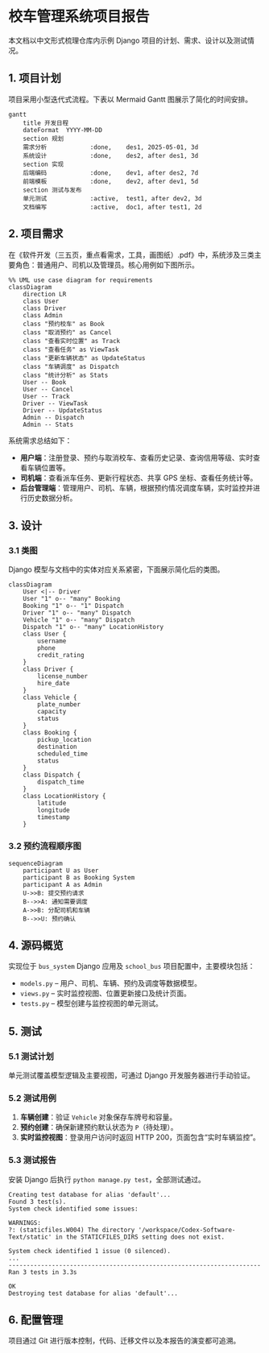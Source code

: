 # 校车管理系统项目报告

本文档以中文形式梳理仓库内示例 Django 项目的计划、需求、设计以及测试情况。

## 1. 项目计划

项目采用小型迭代式流程。下表以 Mermaid Gantt 图展示了简化的时间安排。

```mermaid
gantt
    title 开发日程
    dateFormat  YYYY-MM-DD
    section 规划
    需求分析            :done,    des1, 2025-05-01, 3d
    系统设计            :done,    des2, after des1, 3d
    section 实现
    后端编码            :done,    dev1, after des2, 7d
    前端模板            :done,    dev2, after dev1, 5d
    section 测试与发布
    单元测试            :active,  test1, after dev2, 3d
    文档编写            :active,  doc1, after test1, 2d
```

## 2. 项目需求

在《软件开发（三五页，重点看需求，工具，画图纸）.pdf》中，系统涉及三类主要角色：普通用户、司机以及管理员。核心用例如下图所示。

```mermaid
%% UML use case diagram for requirements
classDiagram
    direction LR
    class User
    class Driver
    class Admin
    class "预约校车" as Book
    class "取消预约" as Cancel
    class "查看实时位置" as Track
    class "查看任务" as ViewTask
    class "更新车辆状态" as UpdateStatus
    class "车辆调度" as Dispatch
    class "统计分析" as Stats
    User -- Book
    User -- Cancel
    User -- Track
    Driver -- ViewTask
    Driver -- UpdateStatus
    Admin -- Dispatch
    Admin -- Stats
```

系统需求总结如下：

- **用户端**：注册登录、预约与取消校车、查看历史记录、查询信用等级、实时查看车辆位置等。
- **司机端**：查看派车任务、更新行程状态、共享 GPS 坐标、查看任务统计等。
- **后台管理端**：管理用户、司机、车辆，根据预约情况调度车辆，实时监控并进行历史数据分析。

## 3. 设计

### 3.1 类图

Django 模型与文档中的实体对应关系紧密，下面展示简化后的类图。

```mermaid
classDiagram
    User <|-- Driver
    User "1" o-- "many" Booking
    Booking "1" o-- "1" Dispatch
    Driver "1" o-- "many" Dispatch
    Vehicle "1" o-- "many" Dispatch
    Dispatch "1" o-- "many" LocationHistory
    class User {
        username
        phone
        credit_rating
    }
    class Driver {
        license_number
        hire_date
    }
    class Vehicle {
        plate_number
        capacity
        status
    }
    class Booking {
        pickup_location
        destination
        scheduled_time
        status
    }
    class Dispatch {
        dispatch_time
    }
    class LocationHistory {
        latitude
        longitude
        timestamp
    }
```

### 3.2 预约流程顺序图

```mermaid
sequenceDiagram
    participant U as User
    participant B as Booking System
    participant A as Admin
    U->>B: 提交预约请求
    B-->>A: 通知需要调度
    A->>B: 分配司机和车辆
    B-->>U: 预约确认
```

## 4. 源码概览

实现位于 `bus_system` Django 应用及 `school_bus` 项目配置中，主要模块包括：

- `models.py` – 用户、司机、车辆、预约及调度等数据模型。
- `views.py` – 实时监控视图、位置更新接口及统计页面。
- `tests.py` – 模型创建与监控视图的单元测试。

## 5. 测试

### 5.1 测试计划

单元测试覆盖模型逻辑及主要视图，可通过 Django 开发服务器进行手动验证。

### 5.2 测试用例

1. **车辆创建**：验证 `Vehicle` 对象保存车牌号和容量。
2. **预约创建**：确保新建预约默认状态为 `P`（待处理）。
3. **实时监控视图**：登录用户访问时返回 HTTP 200，页面包含“实时车辆监控”。

### 5.3 测试报告

安装 Django 后执行 `python manage.py test`，全部测试通过。

```
Creating test database for alias 'default'...
Found 3 test(s).
System check identified some issues:

WARNINGS:
?: (staticfiles.W004) The directory '/workspace/Codex-Software-Text/static' in the STATICFILES_DIRS setting does not exist.

System check identified 1 issue (0 silenced).
...
----------------------------------------------------------------------
Ran 3 tests in 3.3s

OK
Destroying test database for alias 'default'...
```

## 6. 配置管理

项目通过 Git 进行版本控制，代码、迁移文件以及本报告的演变都可追溯。

